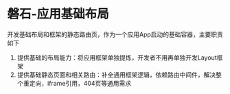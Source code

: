 # 磐石-应用基础布局

开发基础布局和框架的静态路由页，作为一个应用App启动的基础容器，主要职责如下

1. 提供基础的布局能力：将应用框架单独提炼，开发者不用再单独开发Layout框架
2. 提供基础静态页面和相关路由：补全通用框架逻辑，依赖路由中间件，解决整个重定向，iframe引用，404页等通用需求

